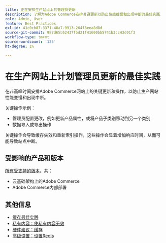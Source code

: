 ```yaml
---
title: 正在安排生产站点上的管理员更新
description: 了解为Adobe Commerce安排关键更新以防止性能缓慢和出现中断的最佳实践。
role: Admin, User
feature: Best Practices
exl-id: 41c0cb87-3371-48a7-9913-264f3eea8d8d
source-git-commit: 987d65b52437fbd21f41600bb5741b3cc43d01f3
workflow-type: tm+mt
source-wordcount: '135'
ht-degree: 1%

---
```


# 在生产网站上计划管理员更新的最佳实践

在非高峰时间安排Adobe Commerce网站上的关键更新和操作，以防止生产网站性能变慢和出现中断。

关键操作示例：

- 管理员配置更改，例如更新产品属性，或将产品子类别移动到另一个类别
- 数据导入或导出操作

关键操作会导致缓存失效和重新索引操作，这些操作会显着增加响应时间，从而可能导致站点中断。

## 受影响的产品和版本

[所有受支持的版本](../../../release/versions.md)，共：

- 云基础架构上的Adobe Commerce
- Adobe Commerce内部部署

## 其他信息

- [缓存最佳实践](https://experienceleague.adobe.com/zh-hans/docs/commerce-admin/systems/tools/cache-management#best-practices-for-caching)
- [私有内容：使私有内容无效](https://developer.adobe.com/commerce/php/development/cache/page/private-content/#invalidate-private-content)
- [硬件建议：缓存](../../../performance/hardware.md#caches)
- [高级设置：设置Redis](../../../performance/advanced-setup.md#set-up-redis)
